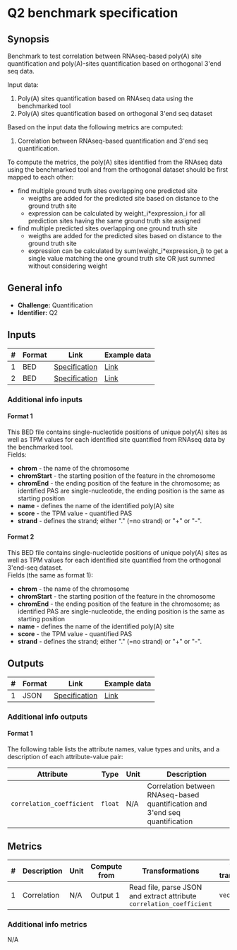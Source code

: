 # Q2 benchmark specification

## Synopsis

Benchmark to test correlation between RNAseq-based poly(A) site quantification and poly(A)-sites quantification based on orthogonal 3'end seq data.

Input data:

1. Poly(A) sites quantification based on RNAseq data using the benchmarked tool
2. Poly(A) sites quantification based on orthogonal 3'end seq dataset

Based on the input data the following metrics are computed:
 
1. Correlation between RNAseq-based quantification and 3'end seq quantification.

To compute the metrics, the poly(A) sites identified from the RNAseq data using the benchmarked tool and from the orthogonal dataset should be first mapped to each other:

- find multiple ground truth sites overlapping one predicted site
  - weigths are added for the predicted site based on distance to the ground truth site
  - expression can be calculated by weight_i*expression_i for all prediction sites having the same ground truth site assigned
- find multiple predicted sites overlapping one ground truth site
  - weigths are added for the predicted sites based on distance to the ground truth site
  - expression can be calculated by sum(weight_i*expression_i) to get a single value matching the one ground truth site OR just summed without considering weight



## General info

* **Challenge:** Quantification
* **Identifier:** Q2

## Inputs

| # | Format | Link | Example data |
| --- | --- | --- | --- |
| 1 | BED | [Specification][spec-bed] | [Link][in1] |
| 2 | BED | [Specification][spec-bed] | [Link][in2] |

### Additional info inputs

#### Format 1

This BED file contains single-nucleotide positions of unique poly(A) sites as well as TPM values for each identified site quantified from RNAseq data by the benchmarked tool.  
Fields:

- **chrom** - the name of the chromosome
- **chromStart** - the starting position of the feature in the chromosome
- **chromEnd** - the ending position of the feature in the chromosome; as identified PAS are single-nucleotide, the ending position is the same as starting position
- **name** - defines the name of the identified poly(A) site
- **score** - the TPM value - quantified PAS
- **strand** - defines the strand; either "." (=no strand) or "+" or "-".

#### Format 2

This BED file contains single-nucleotide positions of unique poly(A) sites as well as TPM values for each identified site quantified from the orthogonal 3'end-seq dataset.  
Fields (the same as format 1):

- **chrom** - the name of the chromosome
- **chromStart** - the starting position of the feature in the chromosome
- **chromEnd** - the ending position of the feature in the chromosome; as identified PAS are single-nucleotide, the ending position is the same as starting position
- **name** - defines the name of the identified poly(A) site
- **score** - the TPM value - quantified PAS
- **strand** - defines the strand; either "." (=no strand) or "+" or "-".


## Outputs

| # | Format | Link | Example data |
 | --- | --- | --- | --- |
 | 1 | JSON | [Specification][spec-json] | [Link][out1] |
 
### Additional info outputs
 
#### Format 1
 
 The following table lists the attribute names, value types and units, and a
description of each attribute-value pair:
 
 | Attribute | Type | Unit | Description |
 | --- | --- | --- | --- |
 | `correlation_coefficient` | `float` | N/A | Correlation between RNAseq-based quantification and 3'end seq quantification |

## Metrics
 
 | # | Description | Unit | Compute from | Transformations | Type after transformations | Additional comments |
 | --- | --- | --- | --- | --- | --- | --- |
 | 1 | Correlation | N/A | Output 1 | Read file, parse JSON and extract attribute `correlation_coefficient` | `vector` | N/A |
 
### Additional info metrics
 
 N/A

[//]: # (References)
 
[in1]: ./example_files/input1.bed
[in2]: ./example_files/input2.bed
[out1]: ./example_files/output1.json
[spec-json]: <https://www.ecma-international.org/publications-and-standards/standards/ecma-404/>
 [spec-bed]: <https://genome.ucsc.edu/FAQ/FAQformat.html#format1>
